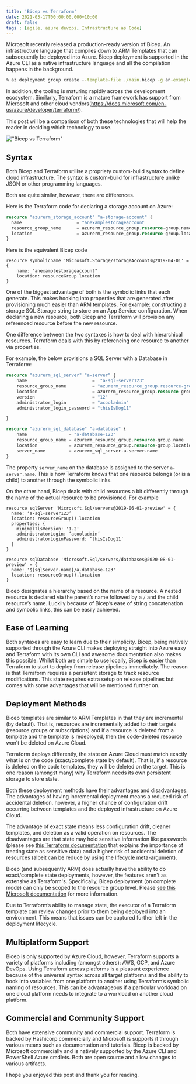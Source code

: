```yaml
---
title: 'Bicep vs Terraform'
date: 2021-03-17T00:00:00.000+10:00
draft: false
tags : [agile, azure devops, Infrastructure as Code]
---
```


Microsoft recently released a production-ready version of Bicep.
An infrastructure language that compiles down to ARM Templates that can
subsequently be deployed into Azure. Bicep deployment is supported in the Azure
CLI as a native infrastructure language and all the compilation happens in
the background.

```cmd
% az deployment group create --template-file ./main.bicep -g an-example-resource-group
```

In addition, the tooling is maturing rapidly across the development ecosystem.
Similarly, Terraform is a mature framework has support from Microsoft and other
cloud vendors(https://docs.microsoft.com/en-us/azure/developer/terraform/).

This post will be a comparison of both these technologies that will help the
reader in deciding which technology to use.

!["Bicep vs Terraform"](/images/bicep-vs-terraform.png "Bicep vs Terraform")

## Syntax

Both Bicep and Terraform utilise a propriety custom-build syntax to define
cloud infrastructure. The syntax is custom-build for infrastructure unlike
JSON or other programming languages.

Both are quite similar, however, there are differences.

Here is the Terraform code for declaring a storage account on Azure:

```terraform
resource "azurerm_storage_account" "a-storage-account" {
  name                     = "anexamplestorageaccount
  resource_group_name      = azurerm_resource_group.resource-group.name
  location                 = azurerm_resource_group.resource-group.location
}
```

Here is the equivalent Bicep code

```bicep
resource symbolicname 'Microsoft.Storage/storageAccounts@2019-04-01' = {
    name: "anexamplestorageaccount"
    location: resourceGroup.location
}
```

One of the biggest advantage of both is the symbolic links that each generate.
This makes hooking into properties that are generated after provisioning much
easier than ARM templates. For example: constructing a storage SQL Storage
string to store on an App Service configuration. When declaring a new resource,
both Bicep and Terraform will provision any referenced resource before the new resource.

One difference between the two syntaxes is how to deal with hierarchical
resources. Terraform deals with this by referencing one resource to another
via properties.

For example, the below provisions a SQL Server with a Database in Terraform:

```terraform
resource "azurerm_sql_server" "a-server" {
    name                         =  "a-sql-server123"
    resource_group_name          = "azurerm_resource_group.resource-group.name"
    location                     = azurerm_resource_group.resource-group.location
    version                      = "12"
    administrator_login          = "acooladmin"
    administrator_login_password = "thisIsDog11"

}

resource "azurerm_sql_database" "a-database" {
    name                = "a-database-123"
    resource_group_name = azurerm_resource_group.resource-group.name
    location            = azurerm_resource_group.resource-group.location
    server_name         = azurerm_sql_server.a-server.name
}
```

The property `server_name` on the database is assigned to the server
`a-server.name`.
This is how Terraform knows that one resource belongs (or is a child) to another
through the symbolic links.

On the other hand, Bicep deals with child resources a bit differently through the name of the actual resource to be provisioned. For example

```Bicep
resource sqlServer 'Microsoft.Sql/servers@2019-06-01-preview' = {
  name: ‘a-sql-server123’
  location: resourceGroup().location
  properties: {
    minimalTlsVersion: '1.2'
    administratorLogin: ‘acooladmin’
    administratorLoginPassword: ‘thisIsDog11’
  }
}

resource sqlDatabase 'Microsoft.Sql/servers/databases@2020-08-01-preview' = {
  name: '${sqlServer.name}/a-database-123'
  location: resourceGroup().location
}
```

Bicep designates a hierarchy based on the name of a resource. A nested resource
is declared via the parent’s name followed by a `/` and the child resource’s
name. Luckily because of Bicep’s ease of string concatenation and symbolic
links, this can be easily achieved.

## Ease of Learning

Both syntaxes are easy to learn due to their simplicity. Bicep, being natively
supported through the Azure CLI makes deploying straight into Azure easy and
Terraform with its own CLI and awesome documentation also makes this possible.
Whilst both are simple to use locally, Bicep is easier than Terraform to start
to deploy from release pipelines immediately. The reason is that Terraform
requires a persistent storage to track resource modifications. This state
requires extra setup on release pipelines but comes with some advantages that
will be mentioned further on.

## Deployment Methods

Bicep templates are similar to ARM Templates in that they are incremental (by
default). That is, resources are incrementally added to their targets (resource groups
or subscriptions) and if a resource is deleted from a template and the template
is redeployed, then the code-deleted resource won’t be deleted on Azure Cloud.

Terraform deploys differently, the state on Azure Cloud must match exactly
what is on the code (exact/complete state by default). That is, if a resource is deleted on the
code templates, they will be deleted on the target. This is one reason (amongst
many) why Terraform needs its own persistent storage to store state.

Both these deployment methods have their advantages and disadvantages.
The advantages of having incremental deployment means a reduced risk of
accidental deletion, however, a higher chance of configuration drift occurring
between templates and the deployed infrastructure on Azure Cloud.

The advantage of exact state means less configuration drift, cleaner
templates, and deletion as a valid operation on resources. The disadvantages
are that state may hold sensitive information like passwords (please
see [this Terraform
documentation](https://www.terraform.io/docs/language/state/sensitive-data.html)
that explains the importance of treating state as sensitive data) and a higher
risk of accidental deletion of resources (albeit can be reduce by using the
[lifecycle
meta-argument](https://www.terraform.io/docs/language/meta-arguments/lifecycle.html)).

Bicep (and subsequently ARM) does actually have the ability to do exact/complete
state deployments, however, the features aren't as extensive as Terraform's.
Specifically, Bicep deployment (on complete mode) can only be scoped to the
resource group level. Please [see this Microsoft documentation](https://docs.microsoft.com/en-us/azure/azure-resource-manager/templates/deployment-modes) for more
information.

Due to Terraform’s ability to manage state, the executor of a Terraform template
can review changes prior to them being deployed into an environment. This means
that issues can be captured further left in the deployment lifecycle.

## Multiplatform Support

Bicep is only supported by Azure Cloud, however, Terraform supports a variety
of platforms including (amongst others): AWS, GCP, and Azure DevOps. Using
Terraform across platforms is a pleasant experience because of the universal
syntax across all target platforms and the ability to hook into variables
from one platform to another using Terraform’s symbolic naming of resources.
This can be advantageous if a particular workload on one cloud platform needs
to integrate to a workload on another cloud platform.

## Commercial and Community Support

Both have extensive community and commercial support. Terraform is backed by
Hashicorp commercially and Microsoft is supports it through various means such
as documentation and tutorials. Bicep is backed by Microsoft commercially and
is natively supported by the Azure CLI and PowerShell Azure cmdlets. Both are
open source and allow changes to various artifacts.

I hope you enjoyed this post and thank you for reading.
